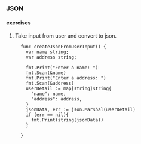  
 ### JSON
 
 #### exercises
 
 1. Take input from user and convert to json.
    ```
      func createJsonFromUserInput() {
        var name string;
        var address string;

        fmt.Print("Enter a name: ")
        fmt.Scan(&name)
        fmt.Print("Enter a address: ")
        fmt.Scan(&address)
        userDetail := map[string]string{
          "name": name,
          "address": address,
        }
        jsonData, err := json.Marshal(userDetail)
        if (err == nil){
          fmt.Print(string(jsonData))
        }

      }
    ```
